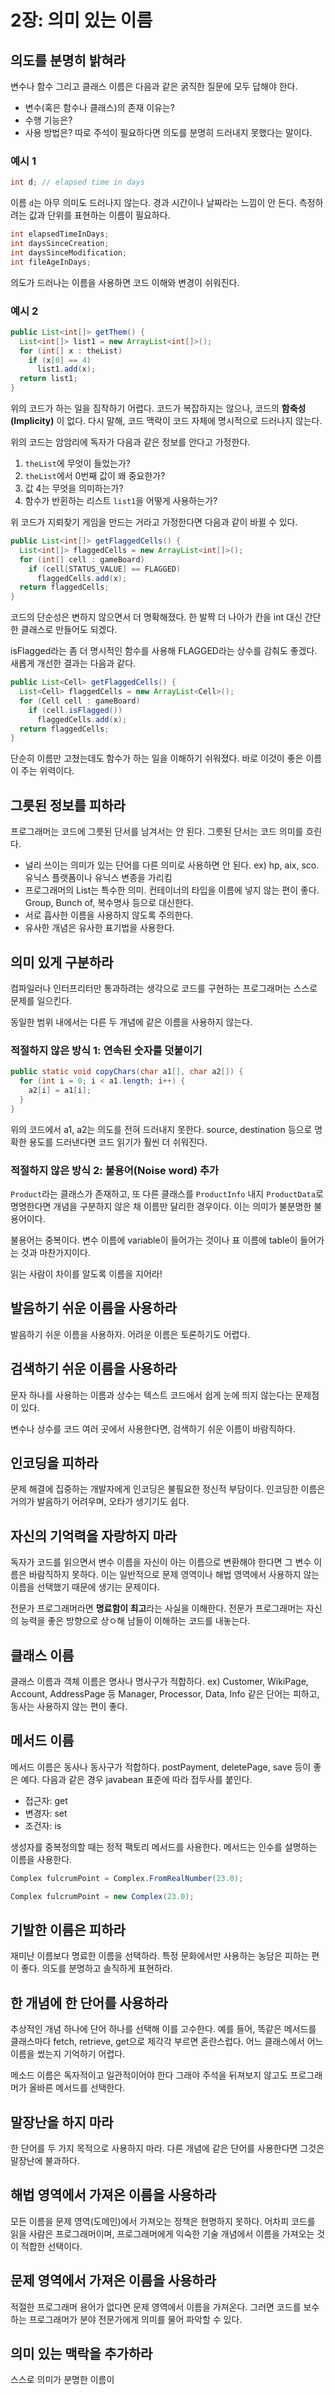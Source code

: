 # 2장: 의미 있는 이름
## 의도를 분명히 밝혀라
변수나 함수 그리고 클래스 이름은 다음과 같은 굵직한 질문에 모두 답해야 한다.
* 변수(혹은 함수나 클래스)의 존재 이유는?
* 수행 기능은?
* 사용 방법은?
따로 주석이 필요하다면 의도를 분명히 드러내지 못했다는 말이다.
### 예시 1
```java
int d; // elapsed time in days
```
이름 `d`는 아무 의미도 드러나지 않는다. 경과 시간이나 날짜라는 느낌이 안 든다. 측정하려는 값과 단위를 표현하는 이름이 필요하다.
```java
int elapsedTimeInDays;
int daysSinceCreation;
int daysSinceModification; 
int fileAgeInDays;
```
의도가 드러나는 이름을 사용하면 코드 이해와 변경이 쉬워진다.
### 예시 2
```java
public List<int[]> getThem() {
  List<int[]> list1 = new ArrayList<int[]>();
  for (int[] x : theList)
    if (x[0] == 4)
      list1.add(x);
  return list1;
}
```
위의 코드가 하는 일을 짐작하기 어렵다. 코드가 복잡하지는 않으나, 코드의 **함축성(Implicity)** 이 없다. 다시 말해, 코드 맥락이 코드 자체에 명시적으로 드러나지 않는다.

위의 코드는 암암리에 독자가 다음과 같은 정보를 안다고 가정한다.

1. `theList`에 무엇이 들었는가?
2. `theList`에서 0번째 값이 왜 중요한가?
3. 값 4는 무엇을 의미하는가?
4. 함수가 반횐하는 리스트 `list1`을 어떻게 사용하는가?

위 코드가 지뢰찾기 게임을 만드는 거라고 가정한다면 다음과 같이 바뀔 수 있다.

```java
public List<int[]> getFlaggedCells() {
  List<int[]> flaggedCells = new ArrayList<int[]>();
  for (int[] cell : gameBoard)
    if (cell[STATUS_VALUE] == FLAGGED)
      flaggedCells.add(x);
  return flaggedCells;
}
```

코드의 단순성은 변하지 않으면서 더 명확해졌다. 한 발짝 더 나아가 칸을 int 대신 간단한 클래스로 만들어도 되겠다. 

isFlagged라는 좀 더 명시적인 함수를 사용해 FLAGGED라는 상수를 감춰도 좋겠다. 새롭게 개선한 결과는 다음과 같다.

```java
public List<Cell> getFlaggedCells() {
  List<Cell> flaggedCells = new ArrayList<Cell>();
  for (Cell cell : gameBoard)
    if (cell.isFlagged())
      flaggedCells.add(x);
  return flaggedCells;
}
```

단순히 이름만 고쳤는데도 함수가 하는 일을 이해하기 쉬워졌다. 바로 이것이 좋은 이름이 주는 위력이다.

## 그릇된 정보를 피하라
프로그래머는 코드에 그릇된 단서를 남겨서는 안 된다. 그릇된 단서는 코드 의미를 흐린다.

* 널리 쓰이는 의미가 있는 단어를 다른 의미로 사용하면 안 된다. ex) hp, aix, sco. 유닉스 플랫폼이나 유닉스 변종을 가리킴
* 프로그래머의 List는 특수한 의미. 컨테이너의 타입을 이름에 넣지 않는 편이 좋다. Group, Bunch of, 복수명사 등으로 대신한다.
* 서로 흡사한 이름을 사용하지 않도록 주의한다.
* 유사한 개념은 유사한 표기법을 사용한다. 

## 의미 있게 구분하라
컴파일러나 인터프리터만 통과하려는 생각으로 코드를 구현하는 프로그래머는 스스로 문제를 일으킨다.

동일한 범위 내에서는 다른 두 개념에 같은 이름을 사용하지 않는다.

### 적절하지 않은 방식 1: 연속된 숫자를 덧붙이기

```java
public static void copyChars(char a1[], char a2[]) {
  for (int i = 0; i < a1.length; i++) {
    a2[i] = a1[i];
  }
}
```

위의 코드에서 a1, a2는 의도를 전혀 드러내지 못한다. source, destination 등으로 명확한 용도를 드러낸다면 코드 읽기가 훨씬 더 쉬워진다.

### 적절하지 않은 방식 2: 불용어(Noise word) 추가
`Product`라는 클래스가 존재하고, 또 다른 클래스를 `ProductInfo` 내지 `ProductData`로 명명한다면 개념을 구분하지 않은 채 이름만 달리한 경우이다. 이는 의미가 불분명한 불용어이다.

불용어는 중복이다. 변수 이름에 variable이 들어가는 것이나 표 이름에 table이 들어가는 것과 마찬가지이다.

읽는 사람이 차이를 알도록 이름을 지어라!

## 발음하기 쉬운 이름을 사용하라
발음하기 쉬운 이름을 사용하자. 어려운 이름은 토론하기도 어렵다.

## 검색하기 쉬운 이름을 사용하라
문자 하나를 사용하는 이름과 상수는 텍스트 코드에서 쉽게 눈에 띄지 않는다는 문제점이 있다.

변수나 상수를 코드 여러 곳에서 사용한다면, 검색하기 쉬운 이름이 바람직하다.

## 인코딩을 피하라
문제 해결에 집중하는 개발자에게 인코딩은 불필요한 정신적 부담이다. 인코딩한 이름은 거의가 발음하기 어려우며, 오타가 생기기도 쉽다.

## 자신의 기억력을 자랑하지 마라
독자가 코드를 읽으면서 변수 이름을 자신이 아는 이름으로 변환해야 한다면 그 변수 이름은 바람직하지 못하다. 이는 일반적으로 문제 영역이나 해법 영역에서 사용하지 않는 이름을 선택했기 때문에 생기는 문제이다.

전문가 프로그래머라면 **명료함이 최고**라는 사실을 이해한다. 전문가 프로그래머는 자신의 능력을 좋은 방향으로 상ㅇ해 남들이 이해하는 코드를 내놓는다.

## 클래스 이름
클래스 이름과 객체 이름은 명사나 명사구가 적합하다. ex) Customer, WikiPage, Account, AddressPage 등
Manager, Processor, Data, Info 같은 단어는 피하고, 동사는 사용하지 않는 편이 좋다.

## 메서드 이름
메서드 이름은 동사나 동사구가 적합하다. postPayment, deletePage, save 등이 좋은 예다.
다음과 같은 경우 javabean 표준에 따라 접두사를 붙인다.
* 접근자: get
* 변경자: set
* 조건자: is

생성자를 중복정의할 때는 정적 팩토리 메서드를 사용한다. 메서드는 인수를 설명하는 이름을 사용한다.

```java
Complex fulcrumPoint = Complex.FromRealNumber(23.0);
```

```java
Complex fulcrumPoint = new Complex(23.0);
```

## 기발한 이름은 피하라
재미난 이름보다 명료한 이름을 선택하라. 특정 문화에서만 사용하는 농담은 피하는 편이 좋다. 의도를 분명하고 솔직하게 표현하라.

## 한 개념에 한 단어를 사용하라
추상적인 개념 하나에 단어 하나를 선택해 이를 고수한다. 예를 들어, 똑같은 메서드를 클래스마다 fetch, retrieve, get으로 제각각 부르면 혼란스럽다. 어느 클래스에서 어느 이름을 썼는지 기억하기 어렵다.

메소드 이름은 독자적이고 일관적이어야 한다 그래야 주석을 뒤져보지 않고도 프로그래머가 올바른 메서드를 선택한다.

## 말장난을 하지 마라
한 단어를 두 가지 목적으로 사용하지 마라. 다른 개념에 같은 단어를 사용한다면 그것은 말장난에 불과하다.

## 해법 영역에서 가져온 이름을 사용하라
모든 이름을 문제 영역(도메인)에서 가져오는 정책은 현명하지 못하다. 어차피 코드를 읽을 사람은 프로그래머이며, 프로그래머에게 익숙한 기술 개념에서 이름을 가져오는 것이 적합한 선택이다.

## 문제 영역에서 가져온 이름을 사용하라
적절한 프로그래머 용어가 없다면 문제 영역에서 이름을 가져온다. 그러면 코드를 보수하는 프로그래머가 분야 전문가에게 의미를 물어 파악할 수 있다.

## 의미 있는 맥락을 추가하라
스스로 의미가 분명한 이름이 